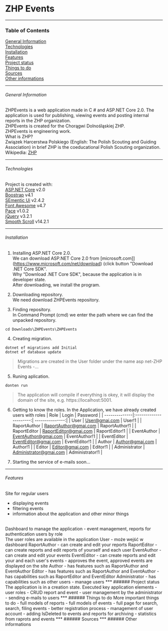 # ZHP Events
***
### Table of Contents
[General Information](#general-Information)<br/>
[Technologies](#technologies)<br/>
[Installation](#installation)<br/>
[Features](#features)<br/>
[Project status](#project-status)<br/>
[Things to do](#things-to-do)<br/>
[Sources](#sources)<br/>
[Other informations](#other-informations)<br/>
***
###### General Information
ZHPEvents is a web application made in C # and ASP.NET Core 2.0. The application is used for publishing, viewing events and posting internal reports in the ZHP organization.<br/>
ZHPEvents is created for the Chorągwi Dolnośląskiej ZHP.<br/>
ZHPEvents is engineering work.<br/>
What is ZHP?<br/>
Związek Harcerstwa Polskiego (English: The Polish Scouting and Guiding Association) in brief ZHP is the coeducational Polish Scouting organization.<br/>
Wikipedia: [ZHP](https://en.wikipedia.org/wiki/Polish_Scouting_and_Guiding_Association)
***
###### Technologies
Project is created with:<br/>
[ASP.NET Core](https://www.microsoft.com/net) v2.0<br/>
[Boostrap](https://getbootstrap.com/) v4.1<br/>
[SEmentic Ui](https://semantic-ui.com/) v2.4.2<br/>
[Font Awesome](https://fontawesome.com/) v4.7<br/>
[Pace](https://github.hubspot.com/pace/) v1.0.2<br/>
[jQuery](https://jquery.com/) v3.2.1<br/>
[Smooth Scroll](https://github.com/cferdinandi/smooth-scroll) v14.2.1
***
###### Installation
1. Installing ASP.NET Core 2.0.<br/>
We can download ASP.NET Core 2.0 from [microsoft.com]](https://www.microsoft.com/net/download) (click button "Download .NET Core SDK".<br/> Why "Download .NET Core SDK", because the application is in developer state.<br/> 
After downloading, we install the program.<br/>

2. Downloading repository.<br/>
We need download ZHPEvents repository.

3. Finding repository.<br/>
In Command Prompt (cmd) we enter the path where we can find the unpacked repository.
```
cd Downloads\ZHPEvents\ZHPEvents
```
4. Creating migration.
```
dotnet ef migrations add Initial
dotnet ef database update 
```
> Migrations are created in the User folder under the name asp net-ZHP Events -...

5. Runing aplication.
```
donten run
```
> The application will compile if everything is okey, it will display the domain of the site, e.g. https://localhost:5001.

6. Getting to know the roles.
In the Application, we have already created users with roles
| Role          | Login                  | Password        |
| --------------|:----------------------:| ---------------:|
| User          | User@gmai.com          | User!1          |
| RaportAuthor  | RaportAuthor@gmai.com  | RaportAuthor!1  |
| RaportEditor  | RaportEditor@gmai.com  | RaportEditor!1  |
| EventAuthor   | EventAuthor@gmai.com   | EventAuthor!1   |
| EventEditor   | EventEditor@gmai.com   | EventEditor!1   |
| Author        | Author@gmai.com        | Author!1        |
| Editor        | Editor@gmai.com        | Editor!1        |
| Administrator | Administrator@gmai.com | Administrator!1 |

7. Starting the service of e-mails
    soon...
***
###### Features
Site for regular users
- displaying events
- filtering events
- information about the application and other minor things
<br/>
Dashboard to manage the application
- event management, reports for authentication users by role
<br/>
The user roles are available in the application
User
- może wejść w dashboard
RaportAuthor
- can create and edit your reports
RaportEditor
- can create reports and edit reports of yourself and each user
 EventAuthor
- can create and edit your events
EventEditor
- can create reports and edit your and each user's events
- approves the event, approved events are displayed on the site
Author
- has features such as RaportAuthor and EventAuthor
 Editor
- has features such as RaportAuthor and EventAuthor
- has capabilities such as RaportEditor and EventEditor
Administrator
- has capabilities such as other users 
- manage users
***
######  Project status
The application is in a creation state. Executed key application elements
- user roles
- CRUD report and event
- user management by the administrator
- sending e-mails to users
***
###### Things to do
More important things to do
- full models of reports
- full models of events
- full page for search, search, filing events
- better registration process
- management of user account
- adding IsDeleted to events and reports for archiving
- statistics from raprots and events
***
###### Sources
***
###### Other informations


